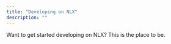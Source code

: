 ```yaml
---
title: "Developing on NLX"
description: ""
---
```


Want to get started developing on NLX? This is the place to be.
